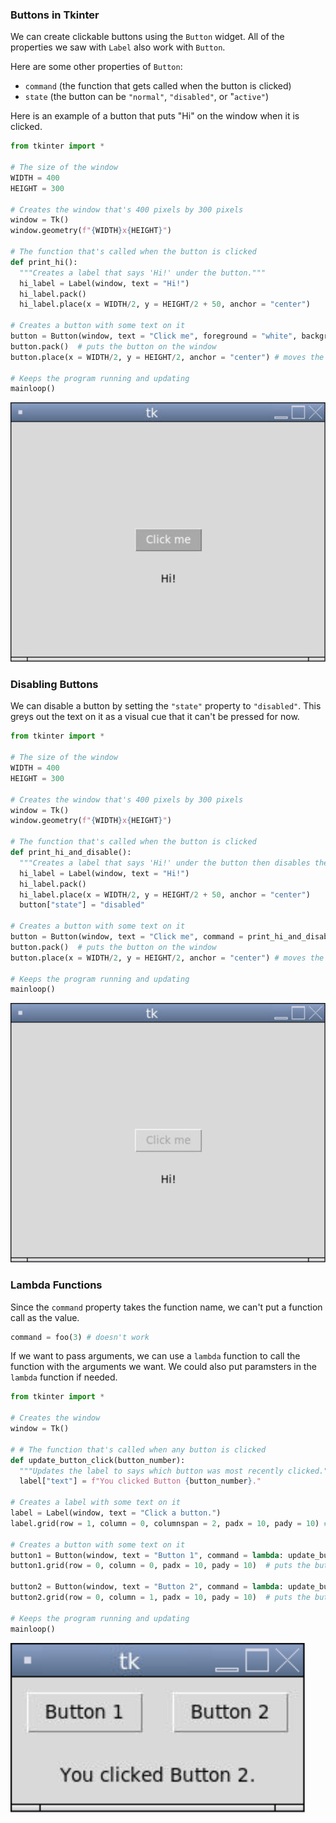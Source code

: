 ### Buttons in Tkinter

We can create clickable buttons using the `Button` widget. All of the properties we saw with `Label` also work with `Button`.

Here are some other properties of `Button`:
* `command` (the function that gets called when the button is clicked)
* `state` (the button can be `"normal"`, `"disabled"`, or "`active"`)

Here is an example of a button that puts "Hi" on the window when it is clicked.

```python
from tkinter import *

# The size of the window
WIDTH = 400
HEIGHT = 300

# Creates the window that's 400 pixels by 300 pixels
window = Tk()
window.geometry(f"{WIDTH}x{HEIGHT}")

# The function that's called when the button is clicked
def print_hi():
  """Creates a label that says 'Hi!' under the button."""
  hi_label = Label(window, text = "Hi!")
  hi_label.pack()
  hi_label.place(x = WIDTH/2, y = HEIGHT/2 + 50, anchor = "center")

# Creates a button with some text on it
button = Button(window, text = "Click me", foreground = "white", background = "dark grey", command = print_hi)  # creates the button
button.pack()  # puts the button on the window
button.place(x = WIDTH/2, y = HEIGHT/2, anchor = "center") # moves the button to the middle of the window

# Keeps the program running and updating
mainloop()
```

![](../Images/Tk_Button2.png)

### Disabling Buttons

We can disable a button by setting the `"state"` property to `"disabled"`. This greys out the text on it as a visual cue that it can't be pressed for now. 

```python
from tkinter import *

# The size of the window
WIDTH = 400
HEIGHT = 300

# Creates the window that's 400 pixels by 300 pixels
window = Tk()
window.geometry(f"{WIDTH}x{HEIGHT}")

# The function that's called when the button is clicked
def print_hi_and_disable():
  """Creates a label that says 'Hi!' under the button then disables the button."""
  hi_label = Label(window, text = "Hi!")
  hi_label.pack()
  hi_label.place(x = WIDTH/2, y = HEIGHT/2 + 50, anchor = "center")
  button["state"] = "disabled"

# Creates a button with some text on it
button = Button(window, text = "Click me", command = print_hi_and_disable)  # creates the button
button.pack()  # puts the button on the window
button.place(x = WIDTH/2, y = HEIGHT/2, anchor = "center") # moves the button to the middle of the window

# Keeps the program running and updating
mainloop()
```

![](../Images/Tk_Button3.png)

### Lambda Functions

Since the `command` property takes the function name, we can't put a function call as the value.

```python
command = foo(3) # doesn't work
```

If we want to pass arguments, we can use a `lambda` function to call the function with the arguments we want. We could also put paramsters in the `lambda` function if needed.

```python
from tkinter import *

# Creates the window
window = Tk()

# # The function that's called when any button is clicked
def update_button_click(button_number):
  """Updates the label to says which button was most recently clicked."""
  label["text"] = f"You clicked Button {button_number}."

# Creates a label with some text on it
label = Label(window, text = "Click a button.")
label.grid(row = 1, column = 0, columnspan = 2, padx = 10, pady = 10) # puts the label on the window in a grid system

# Creates a button with some text on it
button1 = Button(window, text = "Button 1", command = lambda: update_button_click(1))  # creates the button
button1.grid(row = 0, column = 0, padx = 10, pady = 10)  # puts the button on the window in a grid system

button2 = Button(window, text = "Button 2", command = lambda: update_button_click(2))  # creates the button
button2.grid(row = 0, column = 1, padx = 10, pady = 10)  # puts the button on the window in a grid system

# Keeps the program running and updating
mainloop()
```

![](../Images/Tk_Button4.png)
